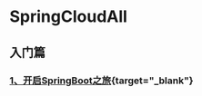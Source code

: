 # SpringCloudAll
## 入门篇  
### [1、开启SpringBoot之旅](https://blog.csdn.net/ssmark/article/details/102513905){target="_blank"}
